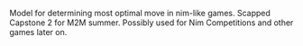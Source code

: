 Model for determining most optimal move in nim-like games. Scapped Capstone 2 for M2M summer. Possibly used for Nim Competitions and other games later on.